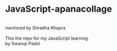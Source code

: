 # JavaScript-apanacollage
<br/>
mentored by Shradha Khapra
<br/>
<br/>
This the repo for my JavaScript learning.
<br/>
by Swarup Padol
